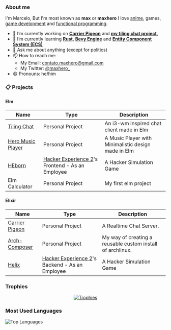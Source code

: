 ### About me
I'm Marcelo, But I'm most known as **max** or **maxhero**
I love [anime](https://myanimelist.net/animelist/maxhero), games, [game development](https://en.wikipedia.org/wiki/Video_game_development) and [functional programming](https://en.wikipedia.org/wiki/Functional_programming).

- 🔭 I’m currently working on [**Carrier Pigeon**](https://github.com/themaxhero/CarrierPigeon) and [**my tiling chat project**.](https://github.com/themaxhero/Tiling-Chat)
- 🌱 I’m currently learning [**Rust**](https://www.rust-lang.org/), [**Bevy Engine**](https://bevyengine.org/) and [**Entity Component System (ECS)**](https://en.wikipedia.org/wiki/Entity_component_system)
- 💬 Ask me about anything (except for politics)
- 📫 How to reach me:
  - My Email: [contato.maxhero@gmail.com](mailto:contato.maxhero@gmail.com)
  - My Twitter: [@maxhero_](http://www.twitter.com/maxhero_)
- 😄 Pronouns: he/him

### 📋 Projects
#### Elm
  | Name | Type | Description |
  | --- | --- | --- |
  | [Tiling Chat](https://github.com/themaxhero/Tiling-Chat) | Personal Project | An i3-wm inspired chat client made in Elm |
  | [Hero Music Player](https://github.com/themaxhero/Hero-Music-Player) | Personal Project | A Music Player with Minimalistic design made in Elm |
  | [HEborn](https://github.com/HackerExperience/HEBorn) | [Hacker Experience 2](https://github.com/HackerExperience)'s Frontend - As an Employee | A Hacker Simulation Game |
  | Elm Calculator | Personal Project | My first elm project |
#### Elixir
  | Name | Type | Description |
  | --- | --- | --- |
  | [Carrier Pigeon](https://github.com/themaxhero/CarrierPigeon) | Personal Project |  A Realtime Chat Server. |
  | [Arch-Composer](https://github.com/themaxhero/Arch-Composer) | Personal Project | My way of creating a reusable custom install of archlinux. |
  | [Helix](https://github.com/HackerExperience/Helix) | [Hacker Experience 2](https://github.com/HackerExperience)'s Backend - As an Employee | A Hacker Simulation Game |
  
### Trophies
<p align="center">
  <a href="https://github.com/ryo-ma/github-profile-trophy" align="center">
    <img align="center" src="https://github-profile-trophy.vercel.app/?theme=monokai&margin-w=8&column=7&username=themaxhero" alt="Trophies" />
  </a>
</p>

### Most Used Languages
![Top Languages](https://github-readme-stats.vercel.app/api/top-langs/?layout=compact&theme=radical&username=themaxhero)

<!--
**themaxhero/themaxhero** is a ✨ _special_ ✨ repository because its `README.md` (this file) appears on your GitHub profile.

Here are some ideas to get you started:

- 🔭 I’m currently working on ...
- 🌱 I’m currently learning ...
- 👯 I’m looking to collaborate on ...
- 🤔 I’m looking for help with ...
- 💬 Ask me about ...
- 📫 How to reach me: ...
- 😄 Pronouns: ...
- ⚡ Fun fact: ...
-->
